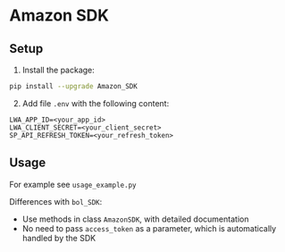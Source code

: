 # Amazon SDK

## Setup

1. Install the package:

```bash
pip install --upgrade Amazon_SDK
```

2. Add file `.env` with the following content:

```plaintext
LWA_APP_ID=<your_app_id>
LWA_CLIENT_SECRET=<your_client_secret>
SP_API_REFRESH_TOKEN=<your_refresh_token>
```

## Usage

For example see `usage_example.py`

Differences with `bol_SDK`:
- Use methods in class `AmazonSDK`, with detailed documentation
- No need to pass `access_token` as a parameter, which is automatically handled by the SDK

